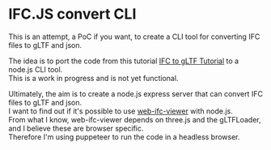 # IFC.JS convert CLI

This is an attempt, a PoC if you want, to create a CLI tool for converting IFC files to gLTF and json.

The idea is to port the code from this tutorial [IFC to gLTF Tutorial] to a node.js CLI tool.  
This is a work in progress and is not yet functional.

Ultimately, the aim is to create a node.js express server that can convert IFC files to gLTF and json.  
I want to find out if it's possible to use [web-ifc-viewer] with node.js.  
From what I know, web-ifc-viewer depends on three.js and the gLTFLoader, and I believe these are browser specific.  
Therefore I'm using puppeteer to run the code in a headless browser.

[IFC to gLTF Tutorial]: ttps://ifcjs.github.io/info/docs/Guide/web-ifc-viewer/Tutorials/IFC%20to%20gLT
[web-ifc-viewer]: ttps://github.com/IFCjs/web-ifc-viewe